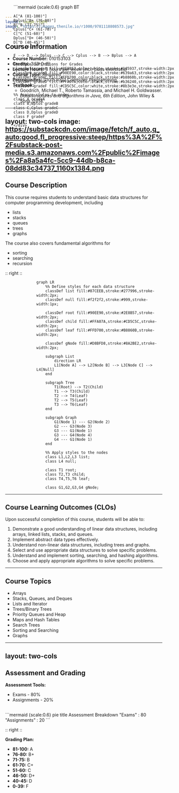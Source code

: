 ```yaml
---
layout: image-right
image: "https://images.thenile.io/r1000/9781118808573.jpg"
---
```


## Course Information

* **Course Number:** 010153103
* **Credits:** 3 (3-0-6)
* **Lecture Hours:** 3 hours per week (incl. class exercises)
* **Course Type:** Required
* **Prerequisites:** 010153002 Computer Programming
* **Textbook:**
    * Goodrich, Michael T., Roberto Tamassia, and Michael H. Goldwasser. *Data structures and algorithms in Java, 6th Edition*, John Wiley & Sons, 2014.

---
layout: two-cols
image: https://substackcdn.com/image/fetch/f_auto,q_auto:good,fl_progressive:steep/https%3A%2F%2Fsubstack-post-media.s3.amazonaws.com%2Fpublic%2Fimages%2Fa8a5a4fc-5cc9-44db-b8ca-08dd83c34737_1160x1384.png
---

## Course Description

This course requires students to understand basic data structures for computer programming development, including 
* lists 
* stacks 
* queues 
* trees
* graphs

The course also covers fundamental algorithms for
* sorting 
* searching
* recursion

:: right ::

<div style="padding-left:100px">

```mermaid {scale:0.4}
graph LR
    %% Define styles for each data structure
    classDef list fill:#87CEEB,stroke:#277996,stroke-width:2px;
    classDef null fill:#f2f2f2,stroke:#999,stroke-width:1px;

    classDef root fill:#90EE90,stroke:#2E8B57,stroke-width:2px;
    classDef child fill:#FFA07A,stroke:#CD5C5C,stroke-width:2px;
    classDef leaf fill:#FFD700,stroke:#B8860B,stroke-width:2px;

    classDef gNode fill:#D8BFD8,stroke:#8A2BE2,stroke-width:2px;

    subgraph List 
        direction LR
        L1[Node A] --> L2[Node B] --> L3[Node C] --> L4[Null]
    end

    subgraph Tree
        T1(Root) --> T2(Child)
        T1 --> T3(Child)
        T2 --> T4(Leaf)
        T2 --> T5(Leaf)
        T3 --> T6(Leaf)
    end

    subgraph Graph
        G1(Node 1) --- G2(Node 2)
        G2 --- G3(Node 3)
        G3 --- G1(Node 1)
        G3 --- G4(Node 4)
        G4 --- G1(Node 1)
    end

    %% Apply styles to the nodes
    class L1,L2,L3 list;
    class L4 null;

    class T1 root;
    class T2,T3 child;
    class T4,T5,T6 leaf;

    class G1,G2,G3,G4 gNode;
```

</div>




---

## Course Learning Outcomes (CLOs)

Upon successful completion of this course, students will be able to:

1.  Demonstrate a good understanding of linear data structures, including arrays, linked lists, stacks, and queues.
2.  Implement abstract data types effectively.
3.  Understand non-linear data structures, including trees and graphs.
4.  Select and use appropriate data structures to solve specific problems.
5.  Understand and implement sorting, searching, and hashing algorithms.
6.  Choose and apply appropriate algorithms to solve specific problems.

---

## Course Topics

* Arrays
* Stacks, Queues, and Deques
* Lists and Iterator 
* Trees/Binary Trees
* Priority Queues and Heap
* Maps and Hash Tables
* Search Trees
* Sorting and Searching
* Graphs

---
layout: two-cols
---

## Assessment and Grading

**Assessment Tools:**
* Exams - 80%
* Assignments - 20%

<br>
```mermaid {scale:0.6}
pie
    title Assessment Breakdown
    "Exams" : 80
    "Assignments" : 20
```

:: right ::

**Grading Plan:**
* **81-100:** A
* **76-80:** B+
* **71-75:** B
* **61-70:** C+
* **51-60:** C
* **46-50:** D+
* **40-45:** D
* **0-39:** F

<div style="position:fixed;right:0;top:0;padding-right:190px;padding-top:30px">
```mermaid {scale:0.6}
graph BT

    A["A (81-100)"]
    Bplus["B+ (76-80)"]
    B["B (71-75)"]
    Cplus["C+ (61-70)"]
    C["C (51-60)"]
    Dplus["D+ (46-50)"]
    D["D (40-45)"]
    F["F (0-39)"]

    F --> D --> Dplus --> C --> Cplus --> B --> Bplus --> A

    %% Style Definitions for Grades
    classDef gradeA fill:#2E8B57,color:white,stroke:#1d5937,stroke-width:2px
    classDef gradeB fill:#90EE90,color:black,stroke:#639a63,stroke-width:2px
    classDef gradeC fill:#FFD700,color:black,stroke:#b8860b,stroke-width:2px
    classDef gradeD fill:#FFA07A,color:black,stroke:#b36240,stroke-width:2px
    classDef gradeF fill:#CD5C5C,color:white,stroke:#8b3e3e,stroke-width:2px

    %% Assign styles to nodes
    class A gradeA
    class B,Bplus gradeB
    class C,Cplus gradeC
    class D,Dplus gradeD
    class F gradeF
```
</div>
